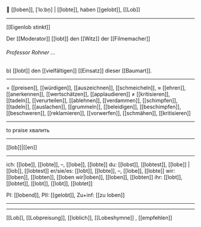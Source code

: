 👏 [[loben]], [ˈloːbn̩] | [[lobte]], haben [[gelobt]], [[Lob]]

---
[[Eigenlob stinkt]]

Der [[Moderator]] [[lobt]] den [[Witz]] der [[Filmemacher]]

###### Professor Rohner …
b) [[lobt]] den [[vielfältigen]] [[Einsatz]] dieser [[Baumart]].  

---
= [[preisen]], [[würdigen]], [[auszeichnen]], [[schmeicheln]], 
≈ [[ehren]], [[anerkennen]], [[wertschätzen]], [[applaudieren]]
≠ [[kritisieren]], [[tadeln]], [[verurteilen]], [[ablehnen]], [[verdammen]],  [[schimpfen]], [[tadeln]],  [[auslachen]],  [[grummeln]],  [[beleidigen]], [[beschimpfen]], [[beschweren]],  [[reklamieren]], [[vorwerfen]],  [[schmähen]], [[kritisieren]]

---
to praise
хвалить

---
[[lob]]|[[en]]

---
ich: [[lobe]], [[lobte]], –, [[lobe]], [[lobte]]
du: [[lobst]], [[lobtest]], [[lobe]] | [[lob]], [[lobtest]]
er/sie/es: [[lobt]], [[lobte]], –, [[lobe]], [[lobte]]
wir: [[loben]], [[lobten]], [[loben wir|loben]], [[loben]], [[lobten]]
ihr: [[lobt]], [[lobtet]], [[lobt]], [[lobt]], [[lobtet]]

PI: [[lobend]], PII: [[gelobt]], Zu+inf: [[zu loben]]

---

---
[[Lob]], [[Lobpreisung]], [[loblich]], [[Lobeshymne]]
, [[empfehlen]]
